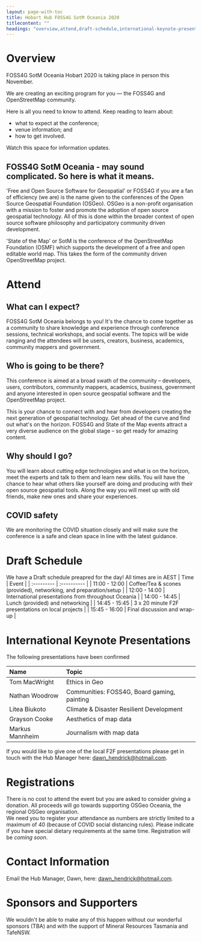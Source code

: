 ```yaml
---
layout: page-with-toc
title: Hobart Hub FOSS4G SotM Oceania 2020
titlecontent: ""
headings: "overview,attend,draft-schedule,international-keynote-presentations,registrations,contact-information,sponsors"
---
```



# Overview

FOSS4G SotM Oceania Hobart 2020 is taking place in person this November.

We are creating an exciting program for you — the FOSS4G and OpenStreetMap community.

Here is all you need to know to attend. Keep reading to learn about:  
* what to expect at the conference; 
* venue information; and 
* how to get involved. 

Watch this space for information updates.

## FOSS4G SotM Oceania - may sound complicated. So here is what it means.
'Free and Open Source Software for Geospatial' or FOSS4G if you are a fan of efficiency (we are) is the name given to the conferences of the Open Source Geospatial Foundation (OSGeo). OSGeo is a non-profit organisation with a mission to foster and promote the adoption of open source geospatial technology. All of this is done within the broader context of open source software philosophy and participatory community driven development.

'State of the Map' or SotM is the conference of the OpenStreetMap Foundation (OSMF) which supports the development of a free and open editable world map. This takes the form of the community driven OpenStreetMap project.

# Attend

## What can I expect?
FOSS4G SotM Oceania belongs to you! It's the chance to come together as a community to share knowledge and experience through conference sessions, technical workshops, and social events. The topics will be wide ranging and the attendees will be users, creators, business, academics, community mappers and government.

## Who is going to be there?
This conference is aimed at a broad swath of the community – developers, users, contributors, community mappers, academics, business, government and anyone interested in open source geospatial software and the OpenStreetMap project.

This is your chance to connect with and hear from developers creating the next generation of geospatial technology. Get ahead of the curve and find out what's on the horizon. FOSS4G and State of the Map events attract a very diverse audience on the global stage – so get ready for amazing content.

## Why should I go?
You will learn about cutting edge technologies and what is on the horizon, meet the experts and talk to them and learn new skills. You will have the chance to hear what others like yourself are doing and producing with their open source geospatial tools. Along the way you will meet up with old friends, make new ones and share your experiences.

## COVID safety
We are monitoring the COVID situation closely and will make sure the conference is a safe and clean space in line with the latest guidance.

# Draft Schedule

We have a Draft schedule preapred for the day! All times are in AEST
| Time          | Event        |
| :---------    | :----------  |
| 11:00 - 12:00 | Coffee/Tea & scones (provided), networking, and preparation/setup |
| 12:00 - 14:00 | International presentations from throughout Oceania |
| 14:00 - 14:45 | Lunch (provided) and networking |
| 14:45 - 15:45 | 3 x 20 minute F2F presentations on local projects |
| 15:45 - 16:00 | Final discussion and wrap-up |

# International Keynote Presentations

The following presentations have been confirmed  

| Name            | Topic                                       |
| :-------------- | :------------------------------------------ |
| Tom MacWright   | Ethics in Geo                               |
| Nathan Woodrow  | Communities: FOSS4G, Board gaming, painting |
| Litea Biukoto   | Climate & Disaster Resilient Development    |
| Grayson Cooke   | Aesthetics of map data                      |
| Markus Mannheim | Journalism with map data                    |

If you would like to give one of the local F2F presentations please get in touch with the Hub Manager here: [dawn_hendrick@hotmail.com](mailto:dawn_hendrick@hotmail.com).

# Registrations

There is no cost to attend the event but you are asked to consider giving a donation. All proceeds will go towards supporting OSGeo Oceania, the regional OSGeo organisation.  
We need you to register your attendance as numbers are strictly limited to a maximum of 40 (because of COVID social distancing rules).
Please indicate if you have special dietary requirements at the same time. Registration will be *coming soon*.

# Contact Information

Email the Hub Manager, Dawn, here: [dawn_hendrick@hotmail.com](mailto:dawn_hendrick@hotmail.com).

# Sponsors and Supporters

We wouldn't be able to make any of this happen without our wonderful sponsors (TBA) and with the support of Mineral Resources Tasmania and TafeNSW.
